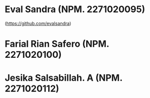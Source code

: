 # Eval Sandra (NPM. 2271020095)
(https://github.com/evalsandra)
# Farial Rian Safero (NPM. 2271020100)
# Jesika Salsabillah. A (NPM. 2271020112)
